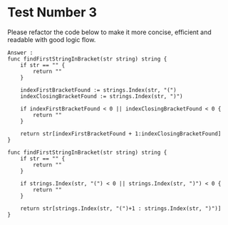 # Test Number 3
Please refactor the code below to make it more concise, efficient and readable with good logic flow.
```text
Answer : 
func findFirstStringInBracket(str string) string {
	if str == "" {
		return ""
	}

	indexFirstBracketFound := strings.Index(str, "(")
	indexClosingBracketFound := strings.Index(str, ")")

	if indexFirstBracketFound < 0 || indexClosingBracketFound < 0 {
		return ""
	}
	
	return str[indexFirstBracketFound + 1:indexClosingBracketFound]
}

func findFirstStringInBracket(str string) string {
	if str == "" {
		return ""
	}

	if strings.Index(str, "(") < 0 || strings.Index(str, ")") < 0 {
		return ""
	}

	return str[strings.Index(str, "(")+1 : strings.Index(str, ")")]
}
```